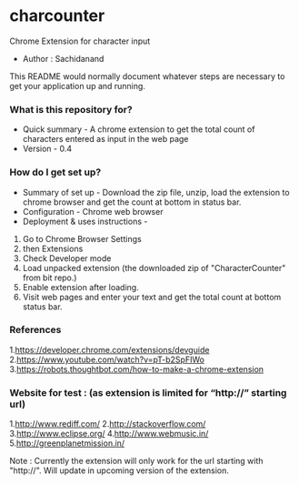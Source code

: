 # charcounter
Chrome Extension for character input

* Author : Sachidanand

This README would normally document whatever steps are necessary to get your application up and running.

### What is this repository for? ###

* Quick summary - A chrome extension to get the total count of characters entered as input in the web page
* Version - 0.4

### How do I get set up? ###

* Summary of set up - Download the zip file, unzip, load the extension to chrome browser and get the count at bottom in status bar.
* Configuration - Chrome web browser
* Deployment & uses instructions -  
1. Go to Chrome Browser Settings
2. then Extensions
3. Check Developer mode
4. Load unpacked extension (the downloaded zip of "CharacterCounter" from bit repo.)
5. Enable extension after loading.
6. Visit web pages and enter your text and get the total count at bottom status bar.

### References ###

1.https://developer.chrome.com/extensions/devguide
2.https://www.youtube.com/watch?v=pT-b2SpFIWo
3.https://robots.thoughtbot.com/how-to-make-a-chrome-extension

### Website for test : (as extension is limited for “http://” starting url)

1.http://www.rediff.com/
2.http://stackoverflow.com/
3.http://www.eclipse.org/
4.http://www.webmusic.in/
5.http://greenplanetmission.in/

Note : Currently the extension will only work for the url starting with "http://". Will update in upcoming version of the extension.
